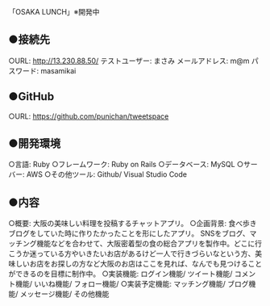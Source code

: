 「OSAKA LUNCH」※開発中
## ●接続先
○URL: http://13.230.88.50/
テストユーザー: まさみ
メールアドレス: m@m
パスワード: masamikai
## ●GitHub
○URL: https://github.com/punichan/tweetspace
## ●開発環境	
○言語: Ruby
○フレームワーク: Ruby on Rails
○データベース: MySQL
○サーバー: AWS
○その他ツール: Github/ Visual Studio Code
## ●内容
○概要: 大阪の美味しい料理を投稿するチャットアプリ。	
○企画背景:
 食べ歩きブログをしていた時に作りたかったことを形にしたアプリ。
 SNSをブログ、マッチング機能などを合わせて、大阪密着型の食の総合アプリを製作中。どこに行こうか迷っている方やいきたいお店があるけど一人で行きづらいなという方、美味しいお店をお探しの方など大阪のお店はここを見れば、なんでも見つけることができるのを目標に制作中。
○実装機能: ログイン機能/ ツイート機能/ コメント機能/ いいね機能/ フォロー機能/ 
○実装予定機能: マッチング機能/ ブログ機能/ メッセージ機能/ その他機能
